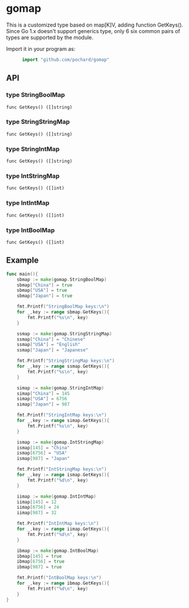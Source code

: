 # gomap
This is a customized type based on map[K]V, adding function GetKeys(). Since Go 1.x doesn't support generics type, only 6 six common pairs of types are supported by the module.

Import it in your program as:
```go
      import "github.com/pochard/gomap"
```

## API
### type StringBoolMap
	func GetKeys() ([]string) 
### type StringStringMap
	func GetKeys() ([]string) 
### type StringIntMap
	func GetKeys() ([]string) 
### type IntStringMap
	func GetKeys() ([]int) 
### type IntIntMap
	func GetKeys() ([]int) 
### type IntBoolMap
	func GetKeys() ([]int) 

## Example
``` go
func main(){
	sbmap := make(gomap.StringBoolMap)
	sbmap["China"] = true
	sbmap["USA"] = true
 	sbmap["Japan"] = true

	fmt.Printf("StringBoolMap keys:\n")
	for _,key := range sbmap.GetKeys(){
 		fmt.Printf("%s\n", key)
 	}

	ssmap := make(gomap.StringStringMap)
	ssmap["China"] = "Chinese"
	ssmap["USA"] = "English"
 	ssmap["Japan"] = "Japanese"

	fmt.Printf("StringStringMap keys:\n")
	for _,key := range ssmap.GetKeys(){
 		fmt.Printf("%s\n", key)
 	}

	simap := make(gomap.StringIntMap)
	simap["China"] = 145
	simap["USA"] = 6756
	simap["Japan"] = 987

	fmt.Printf("StringIntMap keys:\n")
	for _,key := range simap.GetKeys(){
		fmt.Printf("%s\n", key)
	}

	ismap := make(gomap.IntStringMap)
	ismap[145] = "China"
	ismap[6756] = "USA"
	ismap[987] = "Japan"

	fmt.Printf("IntStringMap keys:\n")
	for _,key := range ismap.GetKeys(){
		fmt.Printf("%d\n", key)
	}

	iimap := make(gomap.IntIntMap)
	iimap[145] = 12
	iimap[6756] = 24
	iimap[987] = 32

	fmt.Printf("IntIntMap keys:\n")
	for _,key := range iimap.GetKeys(){
		fmt.Printf("%d\n", key)
	}

	ibmap := make(gomap.IntBoolMap)
	ibmap[145] = true
	ibmap[6756] = true
	ibmap[987] = true

	fmt.Printf("IntBoolMap keys:\n")
	for _,key := range ibmap.GetKeys(){
		fmt.Printf("%d\n", key)
	}
}

```